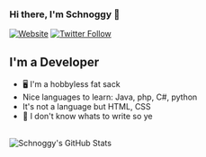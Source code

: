 ### Hi there, I'm Schnoggy 👋 

[![Website](https://img.shields.io/website?label=bunsy.net&style=for-the-badge&url=https%3A%2F%2Fbunsy.net)](https://bunsy.net)
[![Twitter Follow](https://img.shields.io/twitter/follow/schnoggy3?color=1DA1F2&logo=twitter&style=for-the-badge)](https://twitter.com/intent/follow?original_referer=https%3A%2F%2Fgithub.com%2Schnoggy3&screen_name=Schnoggy3)

## I'm a Developer

- 🖥 I'm a hobbyless fat sack
- Nice languages to learn: Java, php, C#, python
- It's not a language but HTML, CSS
- 🔭 I don't know whats to write so ye

<br />
  <img align="left" alt="Schnoggy's GitHub Stats" src="https://github-readme-stats.vercel.app/api?username=Schnoggy&show_icons=true&hide_border=true" />
